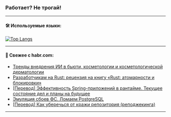 ### Работает? Не трогай!

---
<!--
#### 🛠️ Technical stack:

![Java](https://img.shields.io/badge/Java-informational?logo=Oracle&style=flat&logoColor=white&color=FF4500)
![Kotlin](https://img.shields.io/badge/Kotlin-informational?logo=Kotlin&style=flat&logoColor=white&color=774D97)
![TS](https://img.shields.io/badge/TypeScript-informational?logo=typeScript&style=flat&logoColor=black&color=017acc)
![Python](https://img.shields.io/badge/Python-informational?logo=Python&style=flat&logoColor=black&color=ffdd54) <br>
![Spring](https://img.shields.io/badge/Spring-informational?logo=Spring&style=flat&logoColor=white&color=6DB33F) 
![SpringBoot](https://img.shields.io/badge/SpringBoot-informational?logo=SpringBoot&style=flat&logoColor=white&color=6DB33F)
![Nest](https://img.shields.io/badge/NestJS-informational?logo=NestJS&style=flat&logoColor=white&color=E0234E) 
![NodeJS](https://img.shields.io/badge/NodeJS-informational?logo=node.js&style=flat&logoColor=white&color=70A760)<br>
![PostgreSQL](https://img.shields.io/badge/PostgreSQL-informational?logo=PostgreSQL&style=flat&logoColor=white&color=DAA520)
![MongoDB](https://img.shields.io/badge/MongoDB-informational?logo=MongoDB&style=flat&logoColor=white&color=870000)
![Apache](https://img.shields.io/badge/Apache-informational?logo=apache&style=flat&logoColor=white&color=f74e28)

___ 
-->

#### 🛠️ Используемые языки:

[![Top Langs](https://github-readme-stats-u2qms2cxw-advtsettinggmailcoms-projects.vercel.app/api/top-langs/?username=zloylis&langs_count=10&hide_title=true&title_color=e6edf3&size_weight=0.5&count_weight=0.5&layout=compact&hide_progress=true&hide_border=true&theme=dracula)](https://github.com/zloylis)

<!---


####  :octocat:&nbsp;&nbsp; Статистика:

![GitHub stats](https://github-readme-stats-u2qms2cxw-advtsettinggmailcoms-projects.vercel.app/api?username=zloylis&show_icons=true&hide_border=true&theme=dracula&title_color=e6edf3&include_all_commits=true&count_private=true&hide_rank=false&hide_title=true&rank_icon=github)
-->
---

#### 💬 Свежее с habr.com:

<!-- BLOG-POST-LIST:START -->
- [Тренды внедрения ИИ в бьюти, косметологии и косметологической дерматологии](https://habr.com/ru/articles/824390/?utm_source=habrahabr&utm_medium=rss&utm_campaign=824390)
- [Разработчикам на Rust: рецензия на книгу «Rust: атомарности и блокировки»](https://habr.com/ru/companies/ssp-soft/articles/824384/?utm_source=habrahabr&utm_medium=rss&utm_campaign=824384)
- [[Перевод] Эффективность Spring-приложений в рантайме. Текущее состояние дел и планы на будущее](https://habr.com/ru/companies/spring_aio/articles/824328/?utm_source=habrahabr&utm_medium=rss&utm_campaign=824328)
- [Эмуляция сбоев ФС. Ломаем PostgreSQL](https://habr.com/ru/articles/824376/?utm_source=habrahabr&utm_medium=rss&utm_campaign=824376)
- [[Перевод] Как уберечься от кражи репозитория &lpar;реподжекинга&rpar;](https://habr.com/ru/companies/otus/articles/824374/?utm_source=habrahabr&utm_medium=rss&utm_campaign=824374)
<!-- BLOG-POST-LIST:END -->

---
